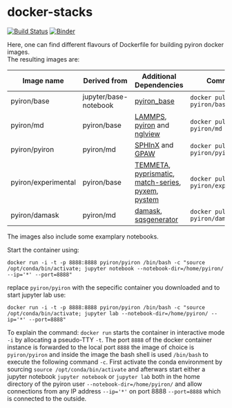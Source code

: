 # docker-stacks
[![Build Status](https://travis-ci.com/pyiron/docker-stacks.svg?branch=master)](https://travis-ci.com/pyiron/docker-stacks)
[![Binder](https://mybinder.org/badge_logo.svg)](https://mybinder.org/v2/gh/pyiron/docker-stacks/master) 

Here, one can find different flavours of Dockerfile for building pyiron docker images.   
The resulting images are:

| Image name | Derived from | Additional Dependencies | Command |
|------------|--------------|-------------------------|---------|
| pyiron/base | jupyter/base-notebook | <a href="https://anaconda.org/conda-forge/pyiron">pyiron_base</a> | `docker pull pyiron/base` |
| pyiron/md | pyiron/base | <a href="https://anaconda.org/conda-forge/lammps">LAMMPS</a>, <a href="https://anaconda.org/conda-forge/pyiron">pyiron</a> and <a href="https://anaconda.org/conda-forge/nglview">nglview</a> | `docker pull pyiron/md` |
| pyiron/pyiron | pyiron/md | <a href="https://anaconda.org/conda-forge/sphinxdft">SPHInX</a> and <a href="https://anaconda.org/conda-forge/gpaw">GPAW</a> |  `docker pull pyiron/pyiron` |
| pyiron/experimental | pyiron/base | <a href="https://anaconda.org/conda-forge/temmeta">TEMMETA</a>, <a href="https://anaconda.org/conda-forge/pyprismatic">pyprismatic</a>, <a href="https://anaconda.org/conda-forge/match-series">match-series</a>, <a href="https://anaconda.org/conda-forge/pyxem">pyxem</a>, <a href="https://anaconda.org/conda-forge/pystem">pystem</a> |  `docker pull pyiron/experimental` |
| pyiron/damask | pyiron/md | <a href="https://anaconda.org/conda-forge/damask">damask</a>, <a href="https://anaconda.org/conda-forge/sqsgenerator">sqsgenerator</a> |  `docker pull pyiron/damask` |

The images also include some examplary notebooks.  

Start the container using: 
```
docker run -i -t -p 8888:8888 pyiron/pyiron /bin/bash -c "source /opt/conda/bin/activate; jupyter notebook --notebook-dir=/home/pyiron/ --ip='*' --port=8888"
```
replace `pyiron/pyiron` with the sepecific container you downloaded and to start jupyter lab use:
```
docker run -i -t -p 8888:8888 pyiron/pyiron /bin/bash -c "source /opt/conda/bin/activate; jupyter lab --notebook-dir=/home/pyiron/ --ip='*' --port=8888"
```
To explain the command: `docker run` starts the container in interactive mode `-i` by allocating a pseudo-TTY `-t`. The port `8888` of the docker container instance is forwarded to the local port `8888` the image of choice is `pyiron/pyiron` and inside the image the bash shell is used `/bin/bash` to execute the following command `-c`. First activate the conda environment by sourcing `source /opt/conda/bin/activate` and afterwars start either a jupyter notebook `jupyter notebook` or `jupyter lab` both in the home directory of the pyiron user `--notebook-dir=/home/pyiron/` and allow connections from any IP address `--ip='*'` on port 8888 `--port=8888` which is connected to the outside. 
